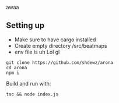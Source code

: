 awaa

## Setting up

 - Make sure to have cargo installed
 - Create empty directory /src/beatmaps
 - env file is uh Lol gl

```shell
git clone https://github.com/shdewz/arona
cd arona
npm i
```

Build and run with:
```shell
tsc && node index.js
```
